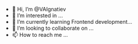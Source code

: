 - 👋 Hi, I’m @VAIgnatiev
- 👀 I’m interested in ...
- 🌱 I’m currently learning Frontend development...
- 💞️ I’m looking to collaborate on ...
- 📫 How to reach me ...

<!---
VAIgnatiev/VAIgnatiev is a ✨ special ✨ repository because its `README.md` (this file) appears on your GitHub profile.
You can click the Preview link to take a look at your changes.
--->

